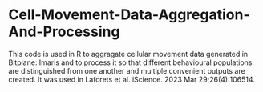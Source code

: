 # Cell-Movement-Data-Aggregation-And-Processing
This code is used in R to aggragate cellular movement data generated in Bitplane: Imaris and to process it so that different behavioural populations are distinguished from one another and multiple convenient outputs are created. It was used in Laforets et al. iScience. 2023 Mar 29;26(4):106514.
